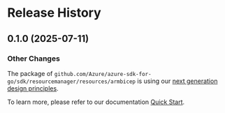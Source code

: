 # Release History

## 0.1.0 (2025-07-11)
### Other Changes

The package of `github.com/Azure/azure-sdk-for-go/sdk/resourcemanager/resources/armbicep` is using our [next generation design principles](https://azure.github.io/azure-sdk/general_introduction.html).

To learn more, please refer to our documentation [Quick Start](https://aka.ms/azsdk/go/mgmt).